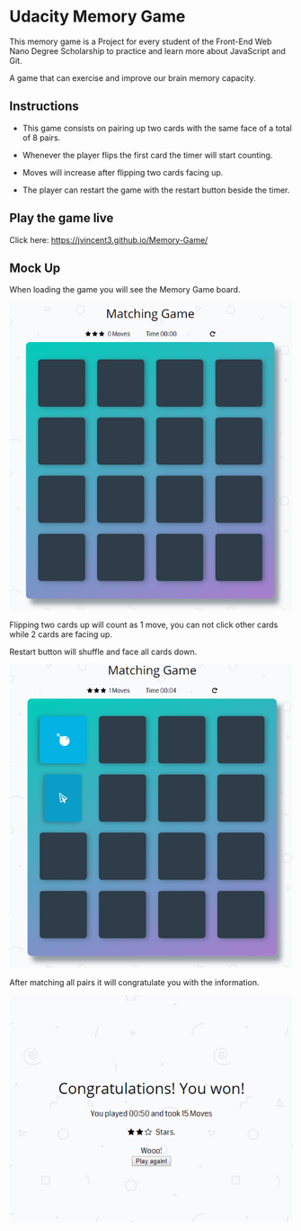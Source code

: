 # Udacity Memory Game

This memory game is a Project for every student of the Front-End Web Nano Degree Scholarship to practice and learn more about JavaScript and Git.

A game that can exercise and improve our brain memory capacity.

## Instructions

* This game consists on pairing up two cards with the same face of a total of 8 pairs.

* Whenever the player flips the first card the timer will start counting.

* Moves will increase after flipping two cards facing up.

* The player can restart the game with the restart button beside the timer.

## Play the game live

Click here: https://jvincent3.github.io/Memory-Game/

## Mock Up

When loading the game you will see the Memory Game board.

![Start Game](https://github.com/jvincent3/Memory-Game/blob/master/img/mgame1.png)

Flipping two cards up will count as 1 move, you can not click other cards while 2 cards are facing up.

Restart button will shuffle and face all cards down.

![On Game](https://github.com/jvincent3/Memory-Game/blob/master/img/mgame2.png)

After matching all pairs it will congratulate you with the information.

![End Game](https://github.com/jvincent3/Memory-Game/blob/master/img/mgame3.png)
